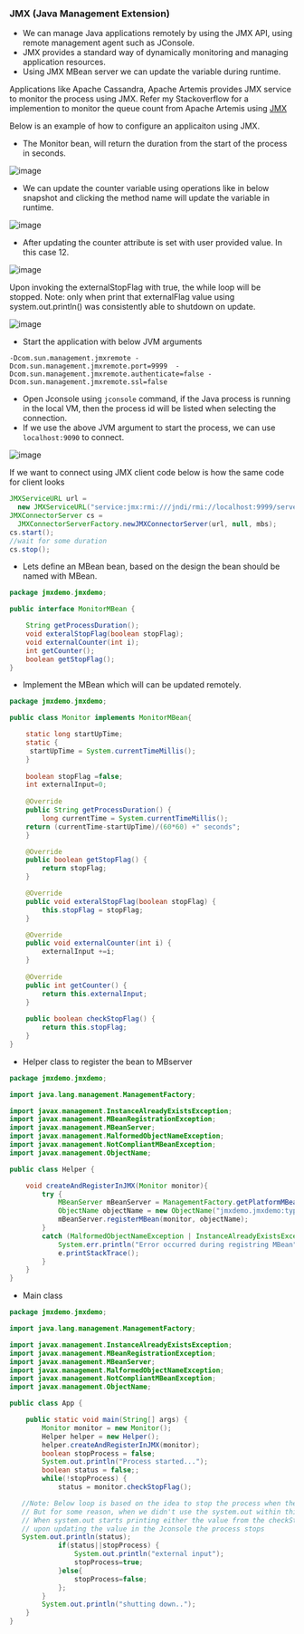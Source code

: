 ### JMX (Java Management Extension)
 - We can manage Java applications remotely by using the JMX API, using remote management agent such as JConsole.
 - JMX provides a standard way of dynamically monitoring and managing application resources.
 - Using JMX MBean server we can update the variable during runtime.

Applications like Apache Cassandra, Apache Artemis provides JMX service to monitor the process using JMX.
Refer my Stackoverflow for a implemention to monitor the queue count from Apache Artemis using [JMX
](https://stackoverflow.com/questions/63162424/activemq-artemis-and-logstash-jmx-input)

Below is an example of how to configure an applicaiton using JMX.
 - The Monitor bean, will return the duration from the start of the process in seconds.

![image](https://user-images.githubusercontent.com/6425536/158005143-c0cdfaf3-d160-41c9-9765-8b14732c94da.png)

- We can update the counter variable using operations like in below snapshot and clicking the method name will update the variable in runtime.

![image](https://user-images.githubusercontent.com/6425536/158005504-0cf2c02e-aa61-478c-94fa-095d9f872e09.png)

- After updating the counter attribute is set with user provided value. In this case 12.

![image](https://user-images.githubusercontent.com/6425536/158005177-ca8e5729-b1a7-4bac-a75b-2c9ae9c9357b.png)

Upon invoking the externalStopFlag with true, the while loop will be stopped. 
 Note: only when print that externalFlag value using system.out.println() was consistently able to shutdown on update.
 
![image](https://user-images.githubusercontent.com/6425536/158005237-117b93a9-c7a4-4668-8e68-09617402064e.png)

- Start the application with below JVM arguments
```
-Dcom.sun.management.jmxremote -Dcom.sun.management.jmxremote.port=9999  -Dcom.sun.management.jmxremote.authenticate=false -Dcom.sun.management.jmxremote.ssl=false
```

- Open Jconsole using `jconsole` command, if the Java process is running in the local VM, then the process id will be listed when selecting the connection.
- If we use the above JVM argument to start the process, we can use `localhost:9090` to connect.

![image](https://user-images.githubusercontent.com/6425536/158005344-6ada0383-ceeb-4c4c-aa16-2cbcea0c6588.png)

If we want to connect using JMX client code below is how the same code for client looks

```java
JMXServiceURL url = 
  new JMXServiceURL("service:jmx:rmi:///jndi/rmi://localhost:9999/server"); 
JMXConnectorServer cs = 
  JMXConnectorServerFactory.newJMXConnectorServer(url, null, mbs); 
cs.start(); 
//wait for some duration
cs.stop();
```

- Lets define an MBean bean, based on the design the bean should be named with MBean.
```java
package jmxdemo.jmxdemo;

public interface MonitorMBean {

	String getProcessDuration();
	void exteralStopFlag(boolean stopFlag);
	void externalCounter(int i);
	int getCounter();
	boolean getStopFlag();
}
```
- Implement the MBean which will can be updated remotely.

```java
package jmxdemo.jmxdemo;

public class Monitor implements MonitorMBean{

	static long startUpTime;
	static {
	 startUpTime = System.currentTimeMillis();	
	}
	
	boolean stopFlag =false;
	int externalInput=0;
	
	@Override
	public String getProcessDuration() {
		long currentTime = System.currentTimeMillis();
  	return (currentTime-startUpTime)/(60*60) +" seconds";
	}

	@Override
	public boolean getStopFlag() {
		return stopFlag;
	}

	@Override
	public void exteralStopFlag(boolean stopFlag) {
		this.stopFlag = stopFlag;
	}

	@Override
	public void externalCounter(int i) {
		externalInput +=i;
	}
	
	@Override
	public int getCounter() {
		return this.externalInput;
	}
	
	public boolean checkStopFlag() {
		return this.stopFlag;
	}
}
```

- Helper class to register the bean to MBserver
```java
package jmxdemo.jmxdemo;

import java.lang.management.ManagementFactory;

import javax.management.InstanceAlreadyExistsException;
import javax.management.MBeanRegistrationException;
import javax.management.MBeanServer;
import javax.management.MalformedObjectNameException;
import javax.management.NotCompliantMBeanException;
import javax.management.ObjectName;

public class Helper {

	void createAndRegisterInJMX(Monitor monitor){
		try {
			MBeanServer mBeanServer = ManagementFactory.getPlatformMBeanServer();
			ObjectName objectName = new ObjectName("jmxdemo.jmxdemo:type=monitor");
			mBeanServer.registerMBean(monitor, objectName);
		}
		catch (MalformedObjectNameException | InstanceAlreadyExistsException | MBeanRegistrationException | NotCompliantMBeanException e) {
			System.err.println("Error occurred during registring MBean");
			e.printStackTrace();
		}
	}
}
```

- Main class

```java
package jmxdemo.jmxdemo;

import java.lang.management.ManagementFactory;

import javax.management.InstanceAlreadyExistsException;
import javax.management.MBeanRegistrationException;
import javax.management.MBeanServer;
import javax.management.MalformedObjectNameException;
import javax.management.NotCompliantMBeanException;
import javax.management.ObjectName;

public class App {

	public static void main(String[] args) {
		Monitor monitor = new Monitor();
		Helper helper = new Helper();
		helper.createAndRegisterInJMX(monitor);
		boolean stopProcess = false;
		System.out.println("Process started...");
		boolean status = false;;
		while(!stopProcess) {
			status = monitor.checkStopFlag();

   //Note: Below loop is based on the idea to stop the process when the variable is updated from Jconsole 
   // But for some reason, when we didn't use the system.out within this block, the loop is not breaking.
   // When system.out starts printing either the value from the checkStopFlag() directly or the status
   // upon updating the value in the Jconsole the process stops
   System.out.println(status);
			if(status||stopProcess) {
				System.out.println("external input");
				stopProcess=true;
			}else{
				stopProcess=false;
			};
		}
		System.out.println("shutting down..");
	}
}
```


